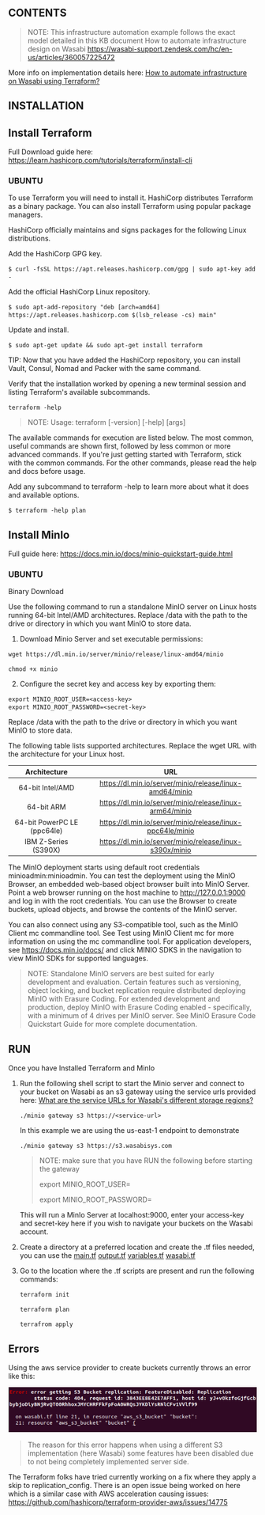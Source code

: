 CONTENTS
--

>NOTE: This infrastructure automation example follows the exact model detailed in this KB document
>How to automate infrastructure design on Wasabi
>https://wasabi-support.zendesk.com/hc/en-us/articles/360057225472

More info on implementation details here: [How to automate infrastructure on Wasabi using Terraform?]()

INSTALLATION
--

## Install Terraform

Full Download guide here: https://learn.hashicorp.com/tutorials/terraform/install-cli

### UBUNTU

To use Terraform you will need to install it. HashiCorp distributes Terraform as a binary package. You can also install
Terraform using popular package managers.

HashiCorp officially maintains and signs packages for the following Linux distributions.

Add the HashiCorp GPG key.

```shell
$ curl -fsSL https://apt.releases.hashicorp.com/gpg | sudo apt-key add -
```

Add the official HashiCorp Linux repository.

```shell
$ sudo apt-add-repository "deb [arch=amd64] https://apt.releases.hashicorp.com $(lsb_release -cs) main"
```

Update and install.

```shell
$ sudo apt-get update && sudo apt-get install terraform
```

TIP: Now that you have added the HashiCorp repository, you can install Vault, Consul, Nomad and Packer with the same
command.

Verify that the installation worked by opening a new terminal session and listing Terraform's available subcommands.

```shell
terraform -help
```

> NOTE: Usage: terraform [-version] [-help] <command> [args]


The available commands for execution are listed below. The most common, useful commands are shown first, followed by
less common or more advanced commands. If you're just getting started with Terraform, stick with the common commands.
For the other commands, please read the help and docs before usage.

Add any subcommand to terraform -help to learn more about what it does and available options.

```shell
$ terraform -help plan
```

## Install MinIo

Full guide here: https://docs.min.io/docs/minio-quickstart-guide.html

### UBUNTU

Binary Download

Use the following command to run a standalone MinIO server on Linux hosts running 64-bit Intel/AMD architectures.
Replace /data with the path to the drive or directory in which you want MinIO to store data.

1. Download Minio Server and set executable permissions:

```shell
wget https://dl.min.io/server/minio/release/linux-amd64/minio
```

```shell
chmod +x minio
```

2. Configure the secret key and access key by exporting them:

```shell  
export MINIO_ROOT_USER=<access-key>
export MINIO_ROOT_PASSWORD=<secret-key>
```

Replace /data with the path to the drive or directory in which you want MinIO to store data.

The following table lists supported architectures. Replace the wget URL with the architecture for your Linux host.

|        Architecture         |                             URL                            | 
|           :---:             |                            :---:                           |
| 64-bit Intel/AMD            | https://dl.min.io/server/minio/release/linux-amd64/minio   |
| 64-bit ARM                  | https://dl.min.io/server/minio/release/linux-arm64/minio   |
| 64-bit PowerPC LE (ppc64le) | https://dl.min.io/server/minio/release/linux-ppc64le/minio |
| IBM Z-Series (S390X)        | https://dl.min.io/server/minio/release/linux-s390x/minio   |

The MinIO deployment starts using default root credentials minioadmin:minioadmin. You can test the deployment using the
MinIO Browser, an embedded web-based object browser built into MinIO Server. Point a web browser running on the host
machine to http://127.0.0.1:9000 and log in with the root credentials. You can use the Browser to create buckets, upload
objects, and browse the contents of the MinIO server.

You can also connect using any S3-compatible tool, such as the MinIO Client mc commandline tool. See Test using MinIO
Client mc for more information on using the mc commandline tool. For application developers,
see https://docs.min.io/docs/ and click MINIO SDKS in the navigation to view MinIO SDKs for supported languages.

> NOTE: Standalone MinIO servers are best suited for early development and evaluation. Certain features such as versioning, object locking, and bucket replication require distributed deploying MinIO with Erasure Coding. For extended development and production, deploy MinIO with Erasure Coding enabled - specifically, with a minimum of 4 drives per MinIO server. See MinIO Erasure Code Quickstart Guide for more complete documentation.


RUN
--

Once you have Installed Terraform and MinIo

1. Run the following shell script to start the Minio server and connect to your bucket on Wasabi as an s3 gateway using
   the service urls provided
   here: [What are the service URLs for Wasabi's different storage regions?](https://wasabi-support.zendesk.com/hc/en-us/articles/360015106031-What-are-the-service-URLs-for-Wasabi-s-different-storage-regions-?source=search)

    ```shell
    ./minio gateway s3 https://<service-url>
    ```

   In this example we are using the us-east-1 endpoint to demonstrate

    ```shell
    ./minio gateway s3 https://s3.wasabisys.com
    ```
   > NOTE: make sure that you have RUN the following before starting the gateway
   >
   > export MINIO_ROOT_USER=<access-key>
   >
   > export MINIO_ROOT_PASSWORD=<secret-key>

   This will run a MinIo Server at localhost:9000, enter your access-key and secret-key here if you wish to navigate
   your buckets on the Wasabi account.


2. Create a directory at a preferred location and create the .tf files needed, you can use the
   [main.tf](main.tf) [output.tf](output.tf) [variables.tf](variables.tf) [wasabi.tf](wasabi.tf)


2. Go to the location where the .tf scripts are present and run the following commands:
   ```shell
   terraform init
   ```
   ```shell
   terraform plan
   ```
   ```shell
   terrafrom apply
   ```

Errors
--

Using the aws service provider to create buckets currently throws an error like this:

![image](./images/aws-s3-bucket-creation-error.png)

> The reason for this error happens when using a different S3 implementation (here Wasabi) some features have been disabled due to not being completely implemented server side.

The Terraform folks have tried currently working on a fix where they apply a skip to replication_config. There is an
open issue being worked on here which is a similar case with AWS acceleration causing issues:
https://github.com/hashicorp/terraform-provider-aws/issues/14775

